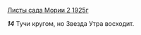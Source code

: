 
[Листы сада Мории 2 1925г](https://127.0.0.1:4002/agni/1925)

___14___
Тучи кругом, но Звезда Утра восходит.   

